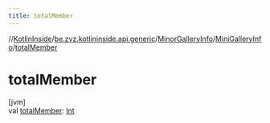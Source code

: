 ```yaml
---
title: totalMember
---
```

//[KotlinInside](../../../../index.html)/[be.zvz.kotlininside.api.generic](../../index.html)/[MinorGalleryInfo](../index.html)/[MiniGalleryInfo](index.html)/[totalMember](total-member.html)



# totalMember



[jvm]\
val [totalMember](total-member.html): [Int](https://kotlinlang.org/api/latest/jvm/stdlib/kotlin/-int/index.html)




